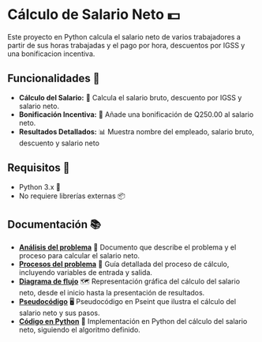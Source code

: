 # Cálculo de Salario Neto 💵
Este proyecto en Python calcula el salario neto de varios trabajadores a partir de sus horas trabajadas y el pago por hora, descuentos por IGSS y una bonificacion incentiva.

## Funcionalidades 🎯
- **Cálculo del Salario:** 🧮 Calcula el salario bruto, descuento por IGSS y salario neto.
- **Bonificación Incentiva:** 🎁 Añade una bonificación de Q250.00 al salario neto.
- **Resultados Detallados:** 📊 Muestra nombre del empleado, salario bruto, descuento y salario neto 

## Requisitos 🚀
- Python 3.x 🐍
- No requiere librerías externas 📦

## Documentación 📚
- **[Análisis del problema](docs/Análisis%20de%20Salario%20Neto.pdf)** 📝 Documento que describe el problema y el proceso para calcular el salario neto.
- **[Procesos del problema](docs/Algoritmo%20Salario%20Neto.pdf)** 📄 Guía detallada del proceso de cálculo, incluyendo variables de entrada y salida.
- **[Diagrama de flujo](docs/diagrama%20de%20flujo%20Salario%20Neto.pdf)** 🗺️ Representación gráfica del cálculo del salario neto, desde el inicio hasta la presentación de resultados.
- **[Pseudocódigo](docs/CalculoSalario.psc)** 🖥️ Pseudocódigo en Pseint que ilustra el cálculo del salario neto y sus pasos.
- **[Código en Python](calculo_salario.py)** 🐍 Implementación en Python del cálculo del salario neto, siguiendo el algoritmo definido.